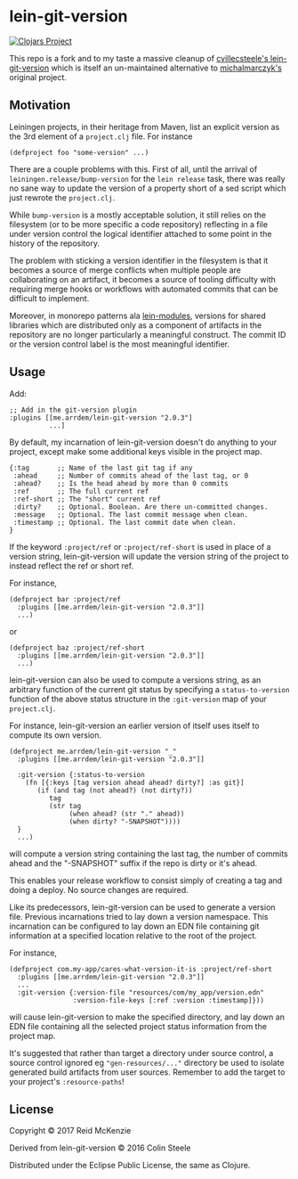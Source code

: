 # lein-git-version

[![Clojars Project](https://img.shields.io/clojars/v/me.arrdem/lein-git-version.svg)](https://clojars.org/me.arrdem/lein-git-version)

This repo is a fork and to my taste a massive cleanup of
[cvillecsteele's
lein-git-version](https://github.com/cvillecsteele/lein-git-version)
which is itself an un-maintained alternative to
[michalmarczyk's](https://github.com/michalmarczyk/lein-git-version)
original project.

## Motivation

Leiningen projects, in their heritage from Maven, list an explicit
version as the 3rd element of a `project.clj` file. For instance

    (defproject foo "some-version" ...)

There are a couple problems with this.  First of all, until the
arrival of `leiningen.release/bump-version` for the `lein release`
task, there was really no sane way to update the version of a property
short of a sed script which just rewrote the `project.clj`.

While `bump-version` is a mostly acceptable solution, it still relies
on the filesystem (or to be more specific a code repository)
reflecting in a file under version control the logical identifier
attached to some point in the history of the repository.

The problem with sticking a version identifier in the filesystem is
that it becomes a source of merge conflicts when multiple people are
collaborating on an artifact, it becomes a source of tooling
difficulty with requiring merge hooks or workflows with automated
commits that can be difficult to implement.

Moreover, in monorepo patterns ala
[lein-modules](https://github.com/jcrossley3/lein-modules), versions
for shared libraries which are distributed only as a component of
artifacts in the repository are no longer particularly a meaningful
construct. The commit ID or the version control label is the most
meaningful identifier.

## Usage

Add:

    ;; Add in the git-version plugin
    :plugins [[me.arrdem/lein-git-version "2.0.3"]
              ...]

By default, my incarnation of lein-git-version doesn't do anything to
your project, except make some additional keys visible in the project
map.

    {:tag       ;; Name of the last git tag if any
     :ahead     ;; Number of commits ahead of the last tag, or 0
     :ahead?    ;; Is the head ahead by more than 0 commits
     :ref       ;; The full current ref
     :ref-short ;; The "short" current ref
     :dirty?    ;; Optional. Boolean. Are there un-committed changes.
     :message   ;; Optional. The last commit message when clean.
     :timestamp ;; Optional. The last commit date when clean.
    }

If the keyword `:project/ref` or `:project/ref-short` is used in place
of a version string, lein-git-version will update the version string
of the project to instead reflect the ref or short ref.

For instance,

    (defproject bar :project/ref
      :plugins [[me.arrdem/lein-git-version "2.0.3"]]
      ...)

or

    (defproject baz :project/ref-short
      :plugins [[me.arrdem/lein-git-version "2.0.3"]]
      ...)

lein-git-version can also be used to compute a versions string, as an
arbitrary function of the current git status by specifying a
`status-to-version` function of the above status structure in the
`:git-version` map of your `project.clj`.

For instance, lein-git-version an earlier version of itself uses
itself to compute its own version.

    (defproject me.arrdem/lein-git-version "_"
      :plugins [[me.arrdem/lein-git-version "2.0.3"]]

      :git-version {:status-to-version
        (fn [{:keys [tag version ahead ahead? dirty?] :as git}]
           (if (and tag (not ahead?) (not dirty?))
              tag
              (str tag
                   (when ahead? (str "." ahead))
                   (when dirty? "-SNAPSHOT"))))
      }
      ...)

will compute a version string containing the last tag, the number of
commits ahead and the "-SNAPSHOT" suffix if the repo is dirty or it's
ahead.

This enables your release workflow to consist simply of creating a tag
and doing a deploy. No source changes are required.

Like its predecessors, lein-git-version can be used to generate a
version file. Previous incarnations tried to lay down a version
namespace. This incarnation can be configured to lay down an EDN file
containing git information at a specified location relative to the
root of the project.

For instance,

    (defproject com.my-app/cares-what-version-it-is :project/ref-short
      :plugins [[me.arrdem/lein-git-version "2.0.3"]]
      ...
      :git-version {:version-file "resources/com/my_app/version.edn"
                    :version-file-keys [:ref :version :timestamp]}))

will cause lein-git-version to make the specified directory, and lay
down an EDN file containing all the selected project status
information from the project map.

It's suggested that rather than target a directory under source
control, a source control ignored eg `"gen-resources/..."` directory
be used to isolate generated build artifacts from user
sources. Remember to add the target to your project's `:resource-paths`!

## License

Copyright © 2017 Reid McKenzie

Derived from lein-git-version © 2016 Colin Steele

Distributed under the Eclipse Public License, the same as Clojure.
